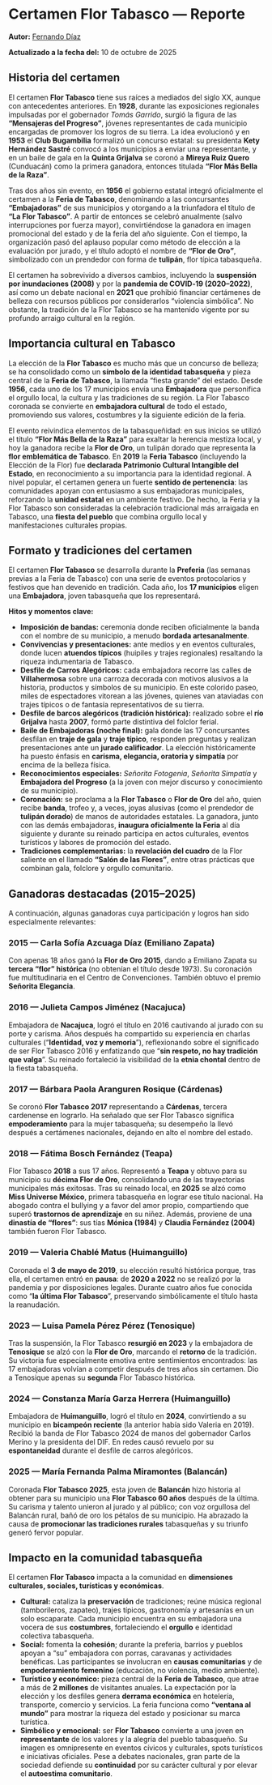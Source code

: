 # Certamen Flor Tabasco — Reporte

**Autor:** [Fernando Díaz](https://www.linkedin.com/in/fernando-diaz-/)

**Actualizado a la fecha del:** 10 de octubre de 2025

## Historia del certamen

El certamen **Flor Tabasco** tiene sus raíces a mediados del siglo XX, aunque con antecedentes anteriores. En **1928**, durante las exposiciones regionales impulsadas por el gobernador *Tomás Garrido*, surgió la figura de las **“Mensajeras del Progreso”**, jóvenes representantes de cada municipio encargadas de promover los logros de su tierra. La idea evolucionó y en **1953** el **Club Bugambilia** formalizó un concurso estatal: su presidenta **Kety Hernández Sastré** convocó a los municipios a enviar una representante, y en un baile de gala en la **Quinta Grijalva** se coronó a **Mireya Ruiz Quero** (Cunduacán) como la primera ganadora, entonces titulada **“Flor Más Bella de la Raza”**.

Tras dos años sin evento, en **1956** el gobierno estatal integró oficialmente el certamen a la **Feria de Tabasco**, denominando a las concursantes **“Embajadoras”** de sus municipios y otorgando a la triunfadora el título de **“La Flor Tabasco”**. A partir de entonces se celebró anualmente (salvo interrupciones por fuerza mayor), convirtiéndose la ganadora en imagen promocional del estado y de la feria del año siguiente. Con el tiempo, la organización pasó del aplauso popular como método de elección a la evaluación por jurado, y el título adoptó el nombre de **“Flor de Oro”**, simbolizado con un prendedor con forma de **tulipán**, flor típica tabasqueña.

El certamen ha sobrevivido a diversos cambios, incluyendo la **suspensión por inundaciones (2008)** y por la **pandemia de COVID‑19 (2020–2022)**, así como un debate nacional en **2021** que prohibió financiar certámenes de belleza con recursos públicos por considerarlos “violencia simbólica”. No obstante, la tradición de la Flor Tabasco se ha mantenido vigente por su profundo arraigo cultural en la región.

## Importancia cultural en Tabasco

La elección de la **Flor Tabasco** es mucho más que un concurso de belleza; se ha consolidado como un **símbolo de la identidad tabasqueña** y pieza central de la **Feria de Tabasco**, la llamada “fiesta grande” del estado. Desde **1956**, cada uno de los 17 municipios envía una **Embajadora** que personifica el orgullo local, la cultura y las tradiciones de su región. La Flor Tabasco coronada se convierte en **embajadora cultural** de todo el estado, promoviendo sus valores, costumbres y la siguiente edición de la feria.

El evento reivindica elementos de la tabasqueñidad: en sus inicios se utilizó el título **“Flor Más Bella de la Raza”** para exaltar la herencia mestiza local, y hoy la ganadora recibe la **Flor de Oro**, un tulipán dorado que representa la **flor emblemática de Tabasco**. En **2019** la **Feria Tabasco** (incluyendo la Elección de la Flor) fue **declarada Patrimonio Cultural Intangible del Estado**, en reconocimiento a su importancia para la identidad regional. A nivel popular, el certamen genera un fuerte **sentido de pertenencia**: las comunidades apoyan con entusiasmo a sus embajadoras municipales, reforzando la **unidad estatal** en un ambiente festivo. De hecho, la Feria y la Flor Tabasco son consideradas la celebración tradicional más arraigada en Tabasco, una **fiesta del pueblo** que combina orgullo local y manifestaciones culturales propias.

## Formato y tradiciones del certamen

El certamen **Flor Tabasco** se desarrolla durante la **Preferia** (las semanas previas a la Feria de Tabasco) con una serie de eventos protocolarios y festivos que han devenido en tradición. Cada año, los **17 municipios** eligen una **Embajadora**, joven tabasqueña que los representará.

**Hitos y momentos clave:**

- **Imposición de bandas:** ceremonia donde reciben oficialmente la banda con el nombre de su municipio, a menudo **bordada artesanalmente**.
- **Convivencias y presentaciones:** ante medios y en eventos culturales, donde lucen **atuendos típicos** (huipiles y trajes regionales) resaltando la riqueza indumentaria de Tabasco.
- **Desfile de Carros Alegóricos:** cada embajadora recorre las calles de **Villahermosa** sobre una carroza decorada con motivos alusivos a la historia, productos y símbolos de su municipio. En este colorido paseo, miles de espectadores vitorean a las jóvenes, quienes van ataviadas con trajes típicos o de fantasía representativos de su tierra.
- **Desfile de barcos alegóricos (tradición histórica):** realizado sobre el **río Grijalva** hasta **2007**, formó parte distintiva del folclor ferial.
- **Baile de Embajadoras (noche final):** gala donde las 17 concursantes desfilan en **traje de gala** y **traje típico**, responden preguntas y realizan presentaciones ante un **jurado calificador**. La elección históricamente ha puesto énfasis en **carisma, elegancia, oratoria y simpatía** por encima de la belleza física.
- **Reconocimientos especiales:** *Señorita Fotogenia*, *Señorita Simpatía* y **Embajadora del Progreso** (a la joven con mejor discurso y conocimiento de su municipio).
- **Coronación:** se proclama a la **Flor Tabasco** o **Flor de Oro** del año, quien recibe **banda**, trofeo y, a veces, joyas alusivas (como el prendedor de **tulipán dorado**) de manos de autoridades estatales. La ganadora, junto con las demás embajadoras, **inaugura oficialmente la Feria** al día siguiente y durante su reinado participa en actos culturales, eventos turísticos y labores de promoción del estado.
- **Tradiciones complementarias:** la **revelación del cuadro** de la Flor saliente en el llamado **“Salón de las Flores”**, entre otras prácticas que combinan gala, folclore y orgullo comunitario.

## Ganadoras destacadas (2015–2025)

A continuación, algunas ganadoras cuya participación y logros han sido especialmente relevantes:

### 2015 — Carla Sofía Azcuaga Díaz (Emiliano Zapata)

Con apenas 18 años ganó la **Flor de Oro 2015**, dando a Emiliano Zapata su **tercera “flor” histórica** (no obtenían el título desde 1973). Su coronación fue multitudinaria en el Centro de Convenciones. También obtuvo el premio **Señorita Elegancia**.

### 2016 — Julieta Campos Jiménez (Nacajuca)

Embajadora de **Nacajuca**, logró el título en 2016 cautivando al jurado con su porte y carisma. Años después ha compartido su experiencia en charlas culturales (“**Identidad, voz y memoria**”), reflexionando sobre el significado de ser Flor Tabasco 2016 y enfatizando que “**sin respeto, no hay tradición que valga**”. Su reinado fortaleció la visibilidad de la **etnia chontal** dentro de la fiesta tabasqueña.

### 2017 — Bárbara Paola Aranguren Rosique (Cárdenas)

Se coronó **Flor Tabasco 2017** representando a **Cárdenas**, tercera cardenense en lograrlo. Ha señalado que ser Flor Tabasco significa **empoderamiento** para la mujer tabasqueña; su desempeño la llevó después a certámenes nacionales, dejando en alto el nombre del estado.

### 2018 — Fátima Bosch Fernández (Teapa)

Flor Tabasco **2018** a sus 17 años. Representó a **Teapa** y obtuvo para su municipio su **décima Flor de Oro**, consolidando una de las trayectorias municipales más exitosas. Tras su reinado local, en **2025** se alzó como **Miss Universe México**, primera tabasqueña en lograr ese título nacional. Ha abogado contra el bullying y a favor del amor propio, compartiendo que superó **trastornos de aprendizaje** en su niñez. Además, proviene de una **dinastía de “flores”**: sus tías **Mónica (1984)** y **Claudia Fernández (2004)** también fueron Flor Tabasco.

### 2019 — Valeria Chablé Matus (Huimanguillo)

Coronada el **3 de mayo de 2019**, su elección resultó histórica porque, tras ella, el certamen entró en **pausa**: de **2020 a 2022** no se realizó por la pandemia y por disposiciones legales. Durante cuatro años fue conocida como “**la última Flor Tabasco**”, preservando simbólicamente el título hasta la reanudación.

### 2023 — Luisa Pamela Pérez Pérez (Tenosique)

Tras la suspensión, la Flor Tabasco **resurgió en 2023** y la embajadora de **Tenosique** se alzó con la **Flor de Oro**, marcando el **retorno** de la tradición. Su victoria fue especialmente emotiva entre sentimientos encontrados: las 17 embajadoras volvían a competir después de tres años sin certamen. Dio a Tenosique apenas su **segunda** Flor Tabasco histórica.

### 2024 — Constanza María Garza Herrera (Huimanguillo)

Embajadora de **Huimanguillo**, logró el título en **2024**, convirtiendo a su municipio en **bicampeón reciente** (la anterior había sido Valeria en 2019). Recibió la banda de Flor Tabasco 2024 de manos del gobernador Carlos Merino y la presidenta del DIF. En redes causó revuelo por su **espontaneidad** durante el desfile de carros alegóricos.

### 2025 — María Fernanda Palma Miramontes (Balancán)

Coronada **Flor Tabasco 2025**, esta joven de **Balancán** hizo historia al obtener para su municipio una **Flor Tabasco 60 años** después de la última. Su carisma y talento unieron al jurado y al público; con voz orgullosa del Balancán rural, bañó de oro los pétalos de su municipio. Ha abrazado la causa de **promocionar las tradiciones rurales** tabasqueñas y su triunfo generó fervor popular.

## Impacto en la comunidad tabasqueña

El certamen **Flor Tabasco** impacta a la comunidad en **dimensiones culturales, sociales, turísticas y económicas**.

- **Cultural:** cataliza la **preservación** de tradiciones; reúne música regional (tamborileros, zapateo), trajes típicos, gastronomía y artesanías en un solo escaparate. Cada municipio encuentra en su embajadora una vocera de sus **costumbres**, fortaleciendo el **orgullo** e identidad colectiva tabasqueña.
- **Social:** fomenta la **cohesión**; durante la preferia, barrios y pueblos apoyan a “su” embajadora con porras, caravanas y actividades benéficas. Las participantes se involucran en **causas comunitarias** y de **empoderamiento femenino** (educación, no violencia, medio ambiente).
- **Turístico y económico:** pieza central de la **Feria de Tabasco**, que atrae a más de **2 millones** de visitantes anuales. La expectación por la elección y los desfiles genera **derrama económica** en hotelería, transporte, comercio y servicios. La feria funciona como **“ventana al mundo”** para mostrar la riqueza del estado y posicionar su marca turística.
- **Simbólico y emocional:** ser **Flor Tabasco** convierte a una joven en **representante** de los valores y la alegría del pueblo tabasqueño. Su imagen es omnipresente en eventos cívicos y culturales, spots turísticos e iniciativas oficiales. Pese a debates nacionales, gran parte de la sociedad defiende su **continuidad** por su carácter cultural y por elevar el **autoestima comunitario**.
